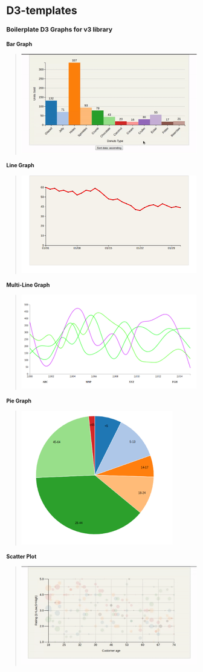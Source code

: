 # D3-templates

### Boilerplate D3 Graphs for v3 library

#### Bar Graph

> ![Bar Graph](./images/bar_graph.gif)

#### Line Graph

<!-- > ![Line Graph](./images/line_graph.png) -->
> <img src='./images/line_graph.png' width='600'>

#### Multi-Line Graph

<!-- > ![Multi-Line Graph](./images/multi_line_graph.png) -->
> <img src='./images/multi_line_graph.png' width='600'>

#### Pie Graph

<!-- > ![Pie Graph](./images/pie_graph.png) -->
> <img src='./images/pie_graph.png' width='400'>

#### Scatter Plot

> ![Scatter Plot](./images/scatter_plot.gif)
